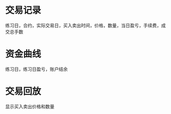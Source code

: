 # 交易记录 #

练习日，合约，实际交易日，买入卖出时间，价格，数量，当日盈亏，手续费，成交总手数


# 资金曲线 #

练习日，练习日盈亏，账户结余

# 交易回放 #

显示买入卖出价格和数量